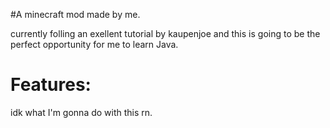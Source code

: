 #A minecraft mod made by me.

currently folling an exellent tutorial by kaupenjoe and this is going to be the perfect opportunity for me to learn Java.

# Features:

idk what I'm gonna do with this rn.